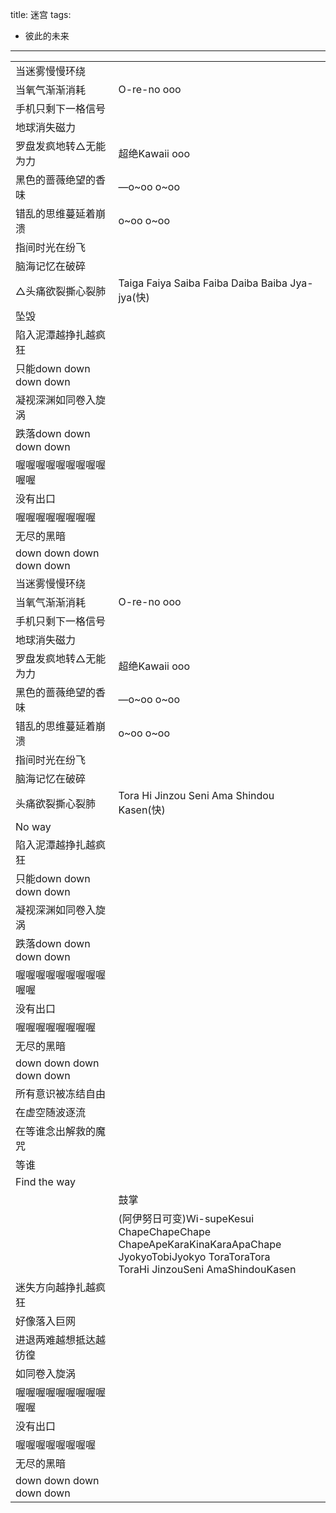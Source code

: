 title: 迷宫
tags:
  - 彼此的未来
---
|      |      |
|--|--|
|当迷雾慢慢环绕|      |
|当氧气渐渐消耗|O-re-no ooo|
|手机只剩下一格信号|      |
|地球消失磁力|      |
|罗盘发疯地转△无能为力|超绝Kawaii ooo|
|黑色的蔷薇绝望的香味|—o~oo o~oo|
|错乱的思维蔓延着崩溃|o~oo o~oo|
|指间时光在纷飞|      |
|脑海记忆在破碎|      |
|△头痛欲裂撕心裂肺|Taiga Faiya Saiba Faiba Daiba Baiba Jya-jya(快)|
|坠毁|      |
|陷入泥潭越挣扎越疯狂|      |
|只能down down down down|      |
|凝视深渊如同卷入旋涡|      |
|跌落down down down down|      |
|喔喔喔喔喔喔喔喔喔喔喔|      |
|没有出口|      |
|喔喔喔喔喔喔喔喔|      |
|无尽的黑暗|      |
|down down down down down|      |
|当迷雾慢慢环绕|      |
|当氧气渐渐消耗|O-re-no ooo|
|手机只剩下一格信号|      |
|地球消失磁力|      |
|罗盘发疯地转△无能为力|超绝Kawaii ooo|
|黑色的蔷薇绝望的香味|—o~oo o~oo|
|错乱的思维蔓延着崩溃|o~oo o~oo|
|指间时光在纷飞|      |
|脑海记忆在破碎|      |
|头痛欲裂撕心裂肺|Tora Hi Jinzou Seni Ama Shindou Kasen(快)|
|No way|      |
|陷入泥潭越挣扎越疯狂|      |
|只能down down down down|      |
|凝视深渊如同卷入旋涡|      |
|跌落down down down down|      |
|喔喔喔喔喔喔喔喔喔喔喔|      |
|没有出口|      |
|喔喔喔喔喔喔喔喔|      |
|无尽的黑暗|      |
|down down down down down|      |
|所有意识被冻结自由|      |
|在虚空随波逐流|      |
|在等谁念出解救的魔咒|      |
|等谁|      |
|Find the way|      |
|      |鼓掌|
|      | (阿伊努日可变)Wi-supeKesui ChapeChapeChape<br>ChapeApeKaraKinaKaraApaChape<br>JyokyoTobiJyokyo ToraToraTora<br>ToraHi JinzouSeni AmaShindouKasen|
|迷失方向越挣扎越疯狂|      |
|好像落入巨网|      |
|进退两难越想抵达越彷徨|      |
|如同卷入旋涡|      |
|喔喔喔喔喔喔喔喔喔喔喔|      |
|没有出口|      |
|喔喔喔喔喔喔喔喔|      |
|无尽的黑暗|      |
|down down down down down|      |